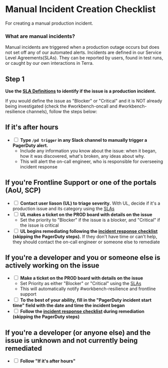 # Manual Incident Creation Checklist

For creating a manual production incident.

### What are manual incidents?

Manual incidents are triggered when a production outage occurs but does not set off any of our automated alerts.  Incidents are defined in our Service Level Agreements(SLAs).  They can be reported by users, found in test runs, or caught by our own interactions in Terra. 


## Step 1
**Use the [SLA Definitions](https://docs.google.com/spreadsheets/d/1Qcfve-nHlS0Udq31nZlfwBDjguhsJ8sxm0Q7RqfZM8o/edit#gid=1440345288) to identify if the issue is a production incident.**

If you would define the issue as "Blocker" or "Critical" and it is NOT already being investigated (check the #workbench-oncall and #workbench-resilience channels), follow the steps below:

## If it's after hours
- <input type='checkbox'> **Type `/pd trigger` in any Slack channel to manually trigger a PagerDuty alert.**  
    - Include any information you know about the issue: when it began, how it was discovered, what's broken, any ideas about why.
    - This will alert the on-call engineer, who is responsible for overseeing incident response

## If you're Frontline Support or one of the portals (AoU, SCP)
- <input type='checkbox'> **Contact user liason (UL) to triage severity.**  With UL, decide if it's a production issue and its category using the [SLAs](https://docs.google.com/spreadsheets/d/1Qcfve-nHlS0Udq31nZlfwBDjguhsJ8sxm0Q7RqfZM8o/edit#gid=1440345288) 
- <input type='checkbox'> **UL makes a ticket on the PROD board with details on the issue**
	- Set the priority to "Blocker" if the issue is a blocker, and "Critical" if the issue is critical
- <input type='checkbox'> **UL begins remediating following the [incident response checklist](https://broadinstitute.github.io/checklists.github.io/incident_response_checklist.html) (skipping the PagerDuty steps).** If they don't have time or can't help, they should contact the on-call engineer or someone else to remediate


## If you're a developer and you or someone else is actively working on the issue
- <input type='checkbox'> **Make a ticket on the PROD board with details on the issue**
	- Set Priority as either "Blocker" or "Critical" using the [SLAs](https://docs.google.com/spreadsheets/d/1Qcfve-nHlS0Udq31nZlfwBDjguhsJ8sxm0Q7RqfZM8o/edit#gid=1440345288)
	- This will automatically notify #workbench-resilience and frontline support
- <input type='checkbox'> **To the best of your ability, fill in the "PagerDuty incident start time" field with the date and time the incident began**
- <input type='checkbox'> **Follow the [incident response checklist](https://broadinstitute.github.io/checklists.github.io/incident_response_checklist.html) during remediation (skipping the PagerDuty steps)**

## If you're a developer (or anyone else) and the issue is unknown and not currently being remediated
- <input type='checkbox'> **Follow "If it's after hours"**

